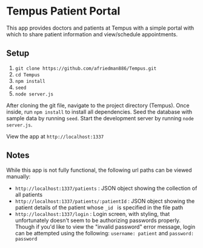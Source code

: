 # Tempus Patient Portal

This app provides doctors and patients at Tempus with a simple portal with which to share patient information and view/schedule appointments.

## Setup
1. ``git clone https://github.com/afriedman886/Tempus.git``
2. ``cd Tempus``
3. ``npm install``
4. ``seed``
5. ``node server.js``

After cloning the git file, navigate to the project directory (Tempus). Once inside, run ``npm install`` to install all dependencies. Seed the database with sample data by running ``seed``. Start the development server by running ``node server.js``.

View the app at ``http://localhost:1337``

## Notes

While this app is not fully functional, the following url paths can be viewed manually:
-  ``http://localhost:1337/patients`` : JSON object showing the collection of all patients
-  ``http://localhost:1337/patients/:patientId`` : JSON object showing the patient details of the patient whose ``_id `` is specified in the file path
-  ``http://localhost:1337/login`` : Login screen, with styling, that unfortunately doesn't seem to be authorizing passwords properly.  Though if you'd like to view the "invalid password" error message, login can be attempted using the following: ``username: patient`` and ``password: password``


